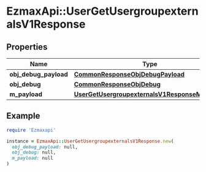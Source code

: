 # EzmaxApi::UserGetUsergroupexternalsV1Response

## Properties

| Name | Type | Description | Notes |
| ---- | ---- | ----------- | ----- |
| **obj_debug_payload** | [**CommonResponseObjDebugPayload**](CommonResponseObjDebugPayload.md) |  |  |
| **obj_debug** | [**CommonResponseObjDebug**](CommonResponseObjDebug.md) |  | [optional] |
| **m_payload** | [**UserGetUsergroupexternalsV1ResponseMPayload**](UserGetUsergroupexternalsV1ResponseMPayload.md) |  |  |

## Example

```ruby
require 'Ezmaxapi'

instance = EzmaxApi::UserGetUsergroupexternalsV1Response.new(
  obj_debug_payload: null,
  obj_debug: null,
  m_payload: null
)
```

